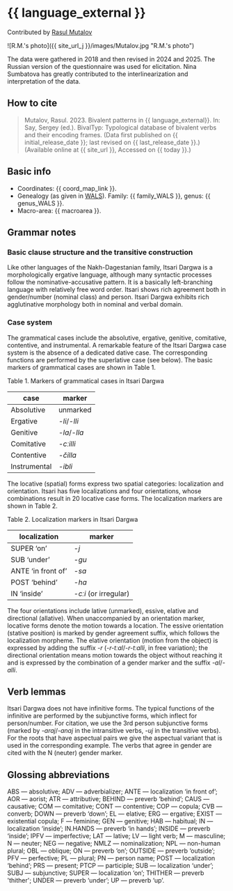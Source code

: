 # {{ language_external }}
Contributed by [Rasul Mutalov](https://iling-ran.ru/web/ru/scholars/mutalov)

![R.M.'s photo]({{ site_url_j }}/images/Mutalov.jpg "R.M.'s photo")

The data were gathered in 2018 and then revised in 2024 and 2025. The Russian version of the questionnaire was used for elicitation. Nina Sumbatova has greatly contributed to the interlinearization and interpretation of the data.

## How to cite
> Mutalov, Rasul. 2023. Bivalent patterns in {{ language_external}}. 
> In: Say, Sergey (ed.). BivalTyp: Typological database of bivalent verbs and their encoding frames. 
> (Data first published on {{ initial_release_date }}; 
> last revised on {{ last_release_date }}.) (Available online at {{ site_url }}, 
> Accessed on {{ today }}.)

## Basic info
- Coordinates: {{ coord_map_link }}.
- Genealogy (as given in [WALS](https://wals.info/)). Family: {{ family_WALS }}, genus: {{ genus_WALS }}.
- Macro-area: {{ macroarea }}.

## Grammar notes

### Basic clause structure and the transitive construction

Like other languages of the Nakh-Dagestanian family, Itsari Dargwa is a morphologically ergative language, although many syntactic processes follow the nominative-accusative pattern. It is a basically left-branching language with relatively free word order. Itsari shows rich agreement both in gender/number (nominal class) and person. Itsari Dargwa exhibits rich agglutinative morphology both in nominal and verbal domain.

### Case system
The grammatical cases include the absolutive, ergative, genitive, comitative, contentive, and instrumental. A remarkable feature of the Itsari Dargwa case system is the absence of a dedicated dative case. The corresponding functions are performed by the superlative case (see below). The basic markers of grammatical cases are shown in Table 1.

Table 1. Markers of grammatical cases in Itsari Dargwa

|      case           |      marker      |
|---------------------|------------------|
|     Absolutive      |     unmarked     |
|     Ergative        |     *-li*/*-lli* |
|     Genitive        |     *-la*/*-lla* |
|     Comitative      |     *-cːilli*    |
|     Contentive      |     *-čilla*     |
|     Instrumental    |     *-ibli*      |

The locative (spatial) forms express two spatial categories: localization and orientation. Itsari has five localizations and four orientations, whose combinations result in 20 locative case forms. The localization markers are shown in Table 2.

Table 2. Localization markers in Itsari Dargwa

|      localization           |      marker                |
|-----------------------------|----------------------------|
|     SUPER   ‘on’            |     *-j*                   |
|     SUB   ‘under’           |     *-gu*                  |
|     ANTE   ‘in front of’    |     *-sa*                  |
|     POST   ‘behind’         |     *-ha*                  |
|     IN   ‘inside’           |     *-cːi* (or irregular)  |

The four orientations include lative (unmarked), essive, elative and directional (allative). When unaccompanied by an orientation marker, locative forms denote the motion towards a location. The essive orientation (stative position) is marked by gender agreement suffix, which follows the localization morpheme. The elative orientation (motion from the object) is expressed by adding the suffix *-r* (*-r-tːal*/*-r-tːalli*, in free variation); the directional orientation means motion towards the object without reaching it and is expressed by the combination of a gender marker and the suffix *-al*/*-alli*. 

## Verb lemmas
Itsari Dargwa does not have infinitive forms. The typical functions of the infinitive are performed by the subjunctive forms, which inflect for person/number. For citation, we use the 3rd person subjunctive forms (marked by *-araj*/*-anaj* in the intransitive verbs, *-uj* in the transitive verbs). For the roots that have aspectual pairs we give the aspectual variant that is used in the corresponding example. The verbs that agree in gender are cited with the N (neuter) gender marker.

## Glossing abbreviations
ABS — absolutive; ADV — adverbializer; ANTE — localization ‘in front of’; AOR — aorist; ATR — attributive; BEHIND — preverb ‘behind’; CAUS — causative; COM — comitative; CONT — contentive; COP — copula; CVB — converb; DOWN — preverb ‘down’; EL — elative; ERG — ergative; EXIST — existential copula; F — feminine; GEN — genitive; HAB — habitual; IN — localization ‘inside’; IN.HANDS — preverb ‘in hands’; INSIDE — preverb ‘inside’; IPFV — imperfective; LAT — lative; LV — light verb; M — masculine; N — neuter; NEG — negative; NMLZ — nominalization; NPL — non-human plural; OBL — oblique; ON — preverb ‘on’; OUTSIDE — preverb ‘outside’; PFV — perfective; PL — plural; PN — person name; POST — localization ‘behind’; PRS — present; PTCP — participle; SUB — localization ‘under’; SUBJ — subjunctive; SUPER — localization ‘on’; THITHER — preverb 'thither'; UNDER — preverb ‘under’; UP — preverb ‘up’.
